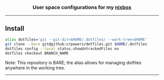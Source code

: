 <div align="center">

### User space configurations for my [nixbox](https://github.com/crpowers/nixbox) 

</div>

---

## Install

```sh
alias dotfiles='git --git-dir=$HOME/.dotfiles/ --work-tree=$HOME'
git clone --bare git@github:crpowers/dotfiles.git $HOME/.dotfiles
dotfiles config --local status.showUntrackedFiles no
dotfiles checkout BRANCH_NAME
```

Note: This repository is BARE; the alias allows for managing dotfiles anywhere in the working tree.

---
